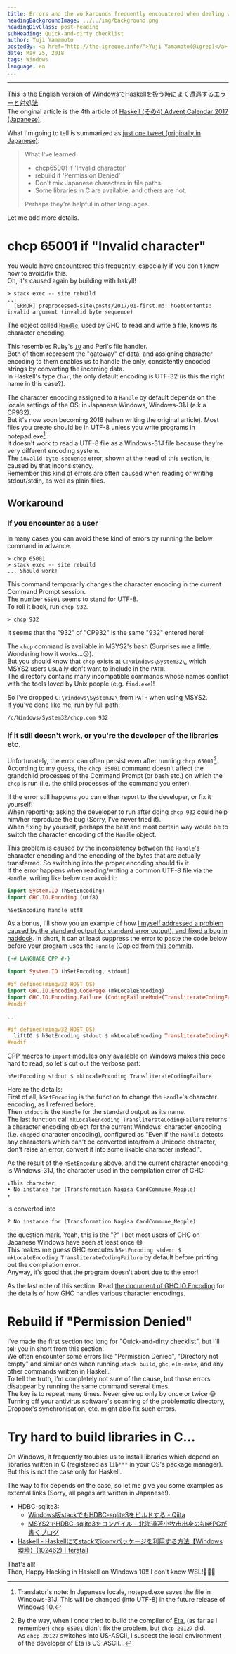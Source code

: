 ```yaml
---
title: Errors and the workarounds frequently encountered when dealing with Haskell on Windows
headingBackgroundImage: ../../img/background.png
headingDivClass: post-heading
subHeading: Quick-and-dirty checklist
author: Yuji Yamamoto
postedBy: <a href="http://the.igreque.info/">Yuji Yamamoto(@igrep)</a>
date: May 25, 2018
tags: Windows
language: en
...
```

---

This is the English version of [WindowsでHaskellを扱う時によく遭遇するエラーと対処法](https://haskell.jp/blog/posts/2017/windows-gotchas.html).  
The original article is the 4th article of [Haskell (その4) Advent Calendar 2017 (Japanese)](https://qiita.com/advent-calendar/2017/haskell4).


What I'm going to tell is summarized as [just one tweet (originally in Japanese)](https://twitter.com/igrep/status/938056578934042626):

> What I've learned:
>
> - chcp65001 if 'Invalid character'
> - rebuild if 'Permission Denied'
> - Don't mix Japanese characters in file paths.
> - Some libraries in C are available, and others are not.
>
> Perhaps they're helpful in other languages.

Let me add more details.

# chcp 65001 if "Invalid character"

You would have encountered this frequently, especially if you don't know how to avoid/fix this.  
Oh, it's caused again by building with hakyll!


```
> stack exec -- site rebuild
...
  [ERROR] preprocessed-site\posts/2017/01-first.md: hGetContents: invalid argument (invalid byte sequence)
```

The object called [`Handle`](https://www.stackage.org/haddock/lts-10.0/base-4.10.1.0/System-IO.html#t:Handle), used by GHC to read and write a file, knows its character encoding.


This resembles Ruby's [`IO`](https://ruby-doc.org/core-2.5.0/IO.html) and Perl's file handler.  
Both of them represent the "gateway" of data, and assigning character encoding to them enables us to handle the only, consistently encoded strings by converting the incoming data.  
In Haskell's type `Char`, the only default encoding is UTF-32 (is this the right name in this case?).


The character encoding assigned to a `Handle` by default depends on the locale settings of the OS: in Japanese Windows, Windows-31J (a.k.a CP932).  
But it's now soon becoming 2018 (when writing the original article). Most files you create should be in UTF-8 unless you write programs in notepad.exe[^notepad].  
It doesn't work to read a UTF-8 file as a Windows-31J file because they're very different encoding system.  
The `invalid byte sequence` error, shown at the head of this section, is caused by that inconsistency.  
Remember this kind of errors are often caused when reading or writing stdout/stdin, as well as plain files.


[^notepad]: Translator's note: In Japanese locale, notepad.exe saves the file in Windows-31J. This will be changed (into UTF-8) in the future release of Windows 10.

## Workaround

### If you encounter as a user

In many cases you can avoid these kind of errors by running the below command in advance.


```
> chcp 65001
> stack exec -- site rebuild
... Should work!
```

This command temporarily changes the character encoding in the current Command Prompt session.  
The number `65001` seems to stand for UTF-8.  
To roll it back, run `chcp 932`.


```
> chcp 932
```

It seems that the "932" of "CP932" is the same "932" entered here!


The `chcp` command is available in MSYS2's bash (Surprises me a little. Wondering how it works...😕).  
But you should know that `chcp` exists at `C:\Windows\System32\`, which MSYS2 users usually don't want to include in the `PATH`.  
The directory contains many incompatible commands whose names conflict with the tools loved by Unix people (e.g. `find.exe`)!


So I've dropped `C:\Windows\System32\` from `PATH` when using MSYS2.  
If you've done like me, run by full path:


```
/c/Windows/System32/chcp.com 932
```

### If it still doesn't work, or you're the developer of the libraries etc.

Unfortunately, the error can often persist even after running `chcp 65001`[^eta-20127].  
According to my guess, the `chcp 65001` command doesn't affect the grandchild processes of the Command Prompt (or bash etc.) on which the `chcp` is run (i.e. the child processes of the command you enter).

[^eta-20127]: By the way, when I once tried to build the compiler of [Eta](http://eta-lang.org/), (as far as I remember) `chcp 65001` didn't fix the problem, but `chcp 20127` did.  
As `chcp 20127` switches into US-ASCII, I suspect the local environment of the developer of Eta is US-ASCII...

If the error still happens you can either report to the developer, or fix it yourself!  
When reporting; asking the developer to run after doing `chcp 932` could help him/her reproduce the bug (Sorry, I've never tried it).  
When fixing by yourself, perhaps the best and most certain way would be to switch the character encoding of the `Handle` object.


This problem is caused by the inconsistency between the `Handle`\'s character encoding and the encoding of the bytes that are actually transferred. So switching into the proper encoding should fix it.  
If the error happens when reading/writing a common UTF-8 file via the `Handle`, writing like below can avoid it:


```haskell
import System.IO (hSetEncoding)
import GHC.IO.Encoding (utf8)

hSetEncoding handle utf8
```

As a bonus, I'll show you an example of how [I myself addressed a problem caused by the standard output (or standard error output), and fixed a bug in haddock](https://github.com/haskell/haddock/pull/566).
In short, it can at least suppress the error to paste the code below before your program uses the `Handle` (Copied from [this commit](https://github.com/haskell/haddock/pull/566/commits/855118ee45e323fd9b2ee32103c7ba3eb1fbe4f2)).


```haskell
{-# LANGUAGE CPP #-}

import System.IO (hSetEncoding, stdout)

#if defined(mingw32_HOST_OS)
import GHC.IO.Encoding.CodePage (mkLocaleEncoding)
import GHC.IO.Encoding.Failure (CodingFailureMode(TransliterateCodingFailure))
#endif

...

#if defined(mingw32_HOST_OS)
  liftIO $ hSetEncoding stdout $ mkLocaleEncoding TransliterateCodingFailure
#endif
```

CPP macros to `import` modules only available on Windows makes this code hard to read, so let's cut out the verbose part:


```
hSetEncoding stdout $ mkLocaleEncoding TransliterateCodingFailure
```


Here're the details:  
First of all, `hSetEncoding` is the function to change the `Handle`'s character encoding, as I referred before.  
Then `stdout` is the `Handle` for the standard output as its name.  
The last function call `mkLocaleEncoding TransliterateCodingFailure` returns a character encoding object for the current Windows' character encoding (i.e. `chcp`ed character encoding), configured as "Even if the `Handle` detects any characters which can't be converted into/from a Unicode character, don't raise an error, convert it into some likable character instead.".  

As the result of the `hSetEncoding` above, and the current character encoding is Windows-31J, the character used in the compilation error of GHC:

```
↓This character
• No instance for (Transformation Nagisa CardCommune_Mepple)
↑
```

is converted into


```
? No instance for (Transformation Nagisa CardCommune_Mepple)
```

the question mark. Yeah, this is the "?" I bet most users of GHC on Japanese Windows have seen at least once 😅  
This makes me guess GHC executes `hSetEncoding stderr $ mkLocaleEncoding TransliterateCodingFailure` by default before printing out the compilation error.  
Anyway, it's good that the program doesn't abort due to the error!


As the last note of this section: Read [the document of GHC.IO.Encoding](https://hackage.haskell.org/package/base-4.10.1.0/docs/GHC-IO-Encoding.html) for the details of how GHC handles various character encodings.  

# Rebuild if "Permission Denied"

I've made the first section too long for "Quick-and-dirty checklist", but I'll tell you in short from this section.  
We often encounter some errors like "Permission Denied", "Directory not empty" and similar ones when running `stack build`, `ghc`, `elm-make`, and any other commands written in Haskell.  
To tell the truth, I'm completely not sure of the cause, but those errors disappear by running the same command several times.  
The key is to repeat many times. Never give up only by once or twice 😅  
Turning off your antivirus software's scanning of the problematic directory, Dropbox's synchronisation, etc. might also fix such errors.


# Try hard to build libraries in C...

On Windows, it frequently troubles us to install libraries which depend on libraries written in C (registered as `lib***` in your OS's package manager).  
But this is not the case only for Haskell.


The way to fix depends on the case, so let me give you some examples as external links (Sorry, all pages are written in Japanese!).


- HDBC-sqlite3:
    - [Windows版stackでもHDBC-sqlite3をビルドする - Qiita](https://qiita.com/igrep/items/d947ab871eb5b20b57e4)
    - [MSYS2でHDBC-sqlite3をコンパイル - 北海道苫小牧市出身の初老PGが書くブログ](http://hiratara.hatenadiary.jp/entry/2017/01/29/110100)
- [Haskell - Haskellにてstackでiconvパッケージを利用する方法【Windows環境】(102462)｜teratail](https://teratail.com/questions/102462)

That's all!  
Then, Happy Hacking in Haskell on Windows 10!! I don't know WSL!🏁🏁🏁
